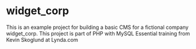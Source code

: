 # widget_corp

This is an example project for building a basic CMS for a fictional company widget_corp. This project is part of 
PHP with MySQL Essential training from Kevin Skoglund at Lynda.com 
